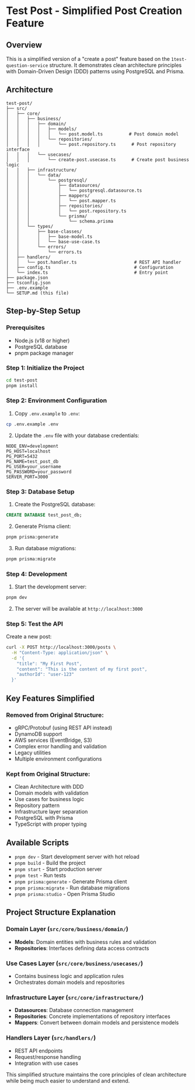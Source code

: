 # Test Post - Simplified Post Creation Feature

## Overview

This is a simplified version of a "create a post" feature based on the `1test-question-service` structure. It demonstrates clean architecture principles with Domain-Driven Design (DDD) patterns using PostgreSQL and Prisma.

## Architecture

```
test-post/
├── src/
│   ├── core/
│   │   ├── business/
│   │   │   ├── domain/
│   │   │   │   ├── models/
│   │   │   │   │   └── post.model.ts          # Post domain model
│   │   │   │   └── repositories/
│   │   │   │       └── post.repository.ts      # Post repository interface
│   │   │   └── usecases/
│   │   │       └── create-post.usecase.ts      # Create post business logic
│   │   ├── infrastructure/
│   │   │   └── data/
│   │   │       └── postgresql/
│   │   │           ├── datasources/
│   │   │           │   └── postgresql.datasource.ts
│   │   │           ├── mappers/
│   │   │           │   └── post.mapper.ts
│   │   │           ├── repositories/
│   │   │           │   └── post.repository.ts
│   │   │           └── prisma/
│   │   │               └── schema.prisma
│   │   └── types/
│   │       ├── base-classes/
│   │       │   ├── base-model.ts
│   │       │   └── base-use-case.ts
│   │       └── errors/
│   │           └── errors.ts
│   ├── handlers/
│   │   └── post.handler.ts                      # REST API handler
│   ├── config.ts                                # Configuration
│   └── index.ts                                 # Entry point
├── package.json
├── tsconfig.json
├── .env.example
└── SETUP.md (this file)
```

## Step-by-Step Setup

### Prerequisites

- Node.js (v18 or higher)
- PostgreSQL database
- pnpm package manager

### Step 1: Initialize the Project

```bash
cd test-post
pnpm install
```

### Step 2: Environment Configuration

1. Copy `.env.example` to `.env`:
```bash
cp .env.example .env
```

2. Update the `.env` file with your database credentials:
```env
NODE_ENV=development
PG_HOST=localhost
PG_PORT=5432
PG_NAME=test_post_db
PG_USER=your_username
PG_PASSWORD=your_password
SERVER_PORT=3000
```

### Step 3: Database Setup

1. Create the PostgreSQL database:
```sql
CREATE DATABASE test_post_db;
```

2. Generate Prisma client:
```bash
pnpm prisma:generate
```

3. Run database migrations:
```bash
pnpm prisma:migrate
```

### Step 4: Development

1. Start the development server:
```bash
pnpm dev
```

2. The server will be available at `http://localhost:3000`

### Step 5: Test the API

Create a new post:
```bash
curl -X POST http://localhost:3000/posts \
  -H "Content-Type: application/json" \
  -d '{
    "title": "My First Post",
    "content": "This is the content of my first post",
    "authorId": "user-123"
  }'
```

## Key Features Simplified

### Removed from Original Structure:
- gRPC/Protobuf (using REST API instead)
- DynamoDB support
- AWS services (EventBridge, S3)
- Complex error handling and validation
- Legacy utilities
- Multiple environment configurations

### Kept from Original Structure:
- Clean Architecture with DDD
- Domain models with validation
- Use cases for business logic
- Repository pattern
- Infrastructure layer separation
- PostgreSQL with Prisma
- TypeScript with proper typing

## Available Scripts

- `pnpm dev` - Start development server with hot reload
- `pnpm build` - Build the project
- `pnpm start` - Start production server
- `pnpm test` - Run tests
- `pnpm prisma:generate` - Generate Prisma client
- `pnpm prisma:migrate` - Run database migrations
- `pnpm prisma:studio` - Open Prisma Studio

## Project Structure Explanation

### Domain Layer (`src/core/business/domain/`)
- **Models**: Domain entities with business rules and validation
- **Repositories**: Interfaces defining data access contracts

### Use Cases Layer (`src/core/business/usecases/`)
- Contains business logic and application rules
- Orchestrates domain models and repositories

### Infrastructure Layer (`src/core/infrastructure/`)
- **Datasources**: Database connection management
- **Repositories**: Concrete implementations of repository interfaces
- **Mappers**: Convert between domain models and persistence models

### Handlers Layer (`src/handlers/`)
- REST API endpoints
- Request/response handling
- Integration with use cases

This simplified structure maintains the core principles of clean architecture while being much easier to understand and extend. 